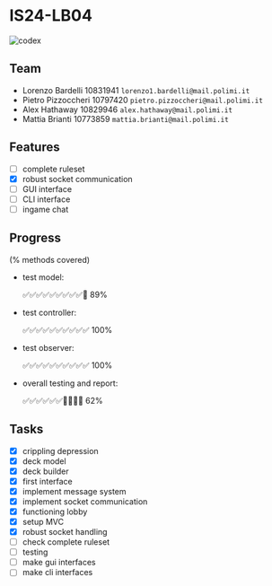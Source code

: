 # IS24-LB04
![codex](src/main/resources/graphics/CODEX_wallpaper_1080.jpg)
## Team
- Lorenzo Bardelli 10831941 `lorenzo1.bardelli@mail.polimi.it`
- Pietro Pizzoccheri 10797420 `pietro.pizzoccheri@mail.polimi.it`
- Alex Hathaway 10829946 `alex.hathaway@mail.polimi.it`
- Mattia Brianti 10773859 `mattia.brianti@mail.polimi.it`

## Features
- [ ] complete ruleset 
- [x] robust socket communication 
- [ ] GUI interface 
- [ ] CLI interface
- [ ] ingame chat 

## Progress
(% methods covered)
- test model:

  ✅✅✅✅✅✅✅✅✅🔲 89% 
- test controller:

  ✅✅✅✅✅✅✅✅✅✅ 100%

- test observer:

  ✅✅✅✅✅✅✅✅✅✅ 100%

- overall testing and report:

  ✅✅✅✅✅✅🔲🔲🔲🔲 62%

## Tasks
- [x] crippling depression
- [x] deck model
- [x] deck builder
- [x] first interface
- [x] implement message system
- [x] implement socket communication
- [x] functioning lobby
- [x] setup MVC
- [x] robust socket handling
- [ ] check complete ruleset
- [ ] testing
- [ ] make gui interfaces
- [ ] make cli interfaces